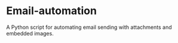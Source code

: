 # Email-automation
A Python script for automating email sending with attachments and embedded images.
